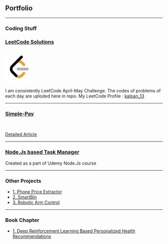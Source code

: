 ## Portfolio

---

### Coding Stuff 

### [LeetCode Solutions](https://github.com/Kalpan13/LeetCode-Solutions)
<br>
<img src="images/LeetCode Logo_2.png?raw=true"/>
<br>

I am consistently LeetCode April-May Challenge. The codes of problems of each day are uploded here in repo.
My LeetCode Profile : [kalpan_13](https://leetcode.com/kalpan_13/)
<br>

---

### [Simple-Pay](https://github.com/Kalpan13/simple-pay)
<br>

[Detailed Article](/simple_pay_article)

---

### [Node.Js based Task Manager](/under_development)
<p> Created as a part of Udemy Node.Js course </p>
  
---
### Other Projects 
 - [1. Phone Price Extractor](https://github.com/Kalpan13/Phone-Price-Extractor)
 - [2. SmartBin](https://github.com/Kalpan13/SmartDustbin)
 - [3. Robotic Arm Control](/under_development)

---

### Book Chapter 

- [1. Deep Reinforcement Learning Based Personalized Health Recommendations](https://link.springer.com/chapter/10.1007/978-3-030-33966-1_12)
